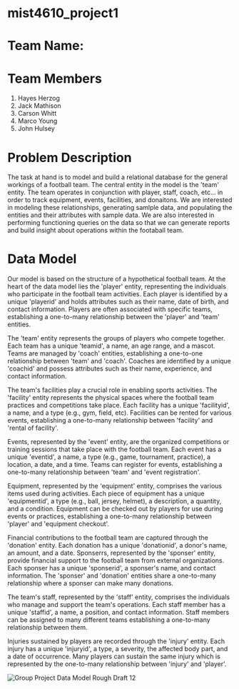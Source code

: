 # mist4610_project1

# Team Name:

# Team Members
1. Hayes Herzog
2. Jack Mathison
3. Carson Whitt
4. Marco Young
5. John Hulsey

# Problem Description
The task at hand is to model and build a relational database for the general workings of a football team. The central entity in the model is the 'team' entity. The team operates in conjunction with player, staff, coach, etc... in order to track equipment, events, facilities, and donaitons. We are interested in modeling these relationships, generating samlple data, and populating the entities and their attributes with sample data. We are also interested in performing functioning queries on the data so that we can generate reports and build insight about operations within the footaball team.

# Data Model
Our model is based on the structure of a hypothetical football team. At the heart of the data model lies the 'player' entity, representing the individuals who participate in the football team activities. Each player is identified by a unique 'playerid' and holds attributes such as their name, date of birth, and contact information. Players are often associated with specific teams, establishing a one-to-many relationship between the 'player' and 'team' entities.

The 'team' entity represents the groups of players who compete together. Each team has a unique 'teamid', a name, an age range, and a mascot. Teams are managed by 'coach' entities, establishing a one-to-one relationship between 'team' and 'coach'. Coaches are identified by a unique 'coachid' and possess attributes such as their name, experience, and contact information.

The team's facilities play a crucial role in enabling sports activities. The 'facility' entity represents the physical spaces where the football team practices and competitions take place. Each facility has a unique 'facilityid', a name, and a type (e.g., gym, field, etc). Facilities can be rented for various events, establishing a one-to-many relationship between 'facility' and 'rental of facility'.

Events, represented by the 'event' entity, are the organized competitions or training sessions that take place with the football team. Each event has a unique 'eventid', a name, a type (e.g., game, tournament, practice), a location, a date, and a time. Teams can register for events, establishing a one-to-many relationship between 'team' and 'event registration'.

Equipment, represented by the 'equipment' entity, comprises the various items used during activities. Each piece of equipment has a unique 'equipmentid', a type (e.g., ball, jersey, helmet), a description, a quantity, and a condition. Equipment can be checked out by players for use during events or practices, establishing a one-to-many relationship between 'player' and 'equipment checkout'.

Financial contributions to the football team are captured through the 'donation' entity. Each donation has a unique 'donationid', a donor's name, an amount, and a date. Sponserrs, represented by the 'sponser' entity, provide financial support to the football team from external organizations. Each sponser has a unique 'sponserid', a sponser's name, and contact information. The 'sponser' and 'donation' entities share a one-to-many relationship where a sponser can make many donations.

The team's staff, represented by the 'staff' entity, comprises the individuals who manage and support the team's operations. Each staff member has a unique 'staffid', a name, a position, and contact information. Staff members can be assigned to many different teams establishing a one-to-many relationship between them.

Injuries sustained by players are recorded through the 'injury' entity. Each injury has a unique 'injuryid', a type, a severity, the affected body part, and a date of occurrence. Many players can sustain the same injury which is represented by the one-to-many relationship between 'injury' and 'player'.

![Group Project Data Model Rough Draft 12](https://github.com/purwplhaze/mist4610_project1/assets/148249080/b719ba50-1d17-4e61-b73d-4cd5b47884e2)
